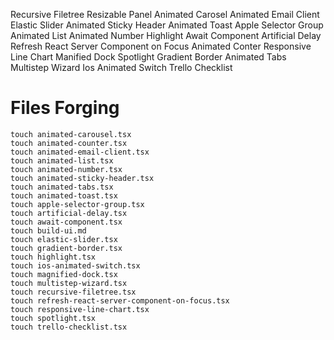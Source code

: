 Recursive Filetree
Resizable Panel
Animated Carosel
Animated Email Client
Elastic Slider
Animated Sticky Header
Animated Toast
Apple Selector Group
Animated List
Animated Number
Highlight
Await Component
Artificial Delay
Refresh React Server Component on Focus
Animated Conter
Responsive Line Chart
Manified Dock
Spotlight
Gradient Border
Animated Tabs
Multistep Wizard
Ios Animated Switch
Trello Checklist

# Files Forging
```
touch animated-carousel.tsx
touch animated-counter.tsx
touch animated-email-client.tsx
touch animated-list.tsx
touch animated-number.tsx
touch animated-sticky-header.tsx
touch animated-tabs.tsx
touch animated-toast.tsx
touch apple-selector-group.tsx
touch artificial-delay.tsx
touch await-component.tsx
touch build-ui.md
touch elastic-slider.tsx
touch gradient-border.tsx
touch highlight.tsx
touch ios-animated-switch.tsx
touch magnified-dock.tsx
touch multistep-wizard.tsx
touch recursive-filetree.tsx
touch refresh-react-server-component-on-focus.tsx
touch responsive-line-chart.tsx
touch spotlight.tsx
touch trello-checklist.tsx
```
